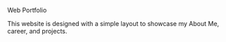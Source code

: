 Web Portfolio

This website is designed with a simple layout to showcase my About Me, career, and projects.
